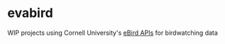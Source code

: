 # evabird
WIP projects using Cornell University's [eBird APIs](https://documenter.getpostman.com/view/664302/S1ENwy59) for birdwatching data
